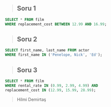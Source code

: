 
> ## Soru 1
```SQL
SELECT * FROM film
WHERE replacement_cost BETWEEN 12.99 AND 16.99; 

```

> ## Soru 2
```SQL
SELECT first_name, last_name FROM actor
WHERE first_name IN ('Penelope, Nick', 'Ed');
```

> ## Soru 3
```SQL
SELECT * FROM film
WHERE rental_rate IN (0.99, 2.99, 4.99) AND
replacement_cost IN (12.99, 15.99, 28.99);
```
>Hilmi Demirtaş
